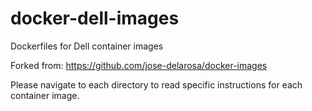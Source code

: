 # docker-dell-images
Dockerfiles for Dell container images

Forked from: https://github.com/jose-delarosa/docker-images

Please navigate to each directory to read specific instructions for each container image.
